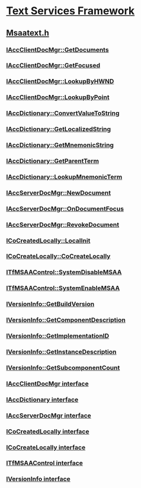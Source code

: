 # [Text Services Framework](../_tsf/index.md)
## [Msaatext.h](index.md)
### [IAccClientDocMgr::GetDocuments](../msaatext/nf-msaatext-iaccclientdocmgr-getdocuments.md)
### [IAccClientDocMgr::GetFocused](../msaatext/nf-msaatext-iaccclientdocmgr-getfocused.md)
### [IAccClientDocMgr::LookupByHWND](../msaatext/nf-msaatext-iaccclientdocmgr-lookupbyhwnd.md)
### [IAccClientDocMgr::LookupByPoint](../msaatext/nf-msaatext-iaccclientdocmgr-lookupbypoint.md)
### [IAccDictionary::ConvertValueToString](../msaatext/nf-msaatext-iaccdictionary-convertvaluetostring.md)
### [IAccDictionary::GetLocalizedString](../msaatext/nf-msaatext-iaccdictionary-getlocalizedstring.md)
### [IAccDictionary::GetMnemonicString](../msaatext/nf-msaatext-iaccdictionary-getmnemonicstring.md)
### [IAccDictionary::GetParentTerm](../msaatext/nf-msaatext-iaccdictionary-getparentterm.md)
### [IAccDictionary::LookupMnemonicTerm](../msaatext/nf-msaatext-iaccdictionary-lookupmnemonicterm.md)
### [IAccServerDocMgr::NewDocument](../msaatext/nf-msaatext-iaccserverdocmgr-newdocument.md)
### [IAccServerDocMgr::OnDocumentFocus](../msaatext/nf-msaatext-iaccserverdocmgr-ondocumentfocus.md)
### [IAccServerDocMgr::RevokeDocument](../msaatext/nf-msaatext-iaccserverdocmgr-revokedocument.md)
### [ICoCreatedLocally::LocalInit](../msaatext/nf-msaatext-icocreatedlocally-localinit.md)
### [ICoCreateLocally::CoCreateLocally](../msaatext/nf-msaatext-icocreatelocally-cocreatelocally.md)
### [ITfMSAAControl::SystemDisableMSAA](../msaatext/nf-msaatext-itfmsaacontrol-systemdisablemsaa.md)
### [ITfMSAAControl::SystemEnableMSAA](../msaatext/nf-msaatext-itfmsaacontrol-systemenablemsaa.md)
### [IVersionInfo::GetBuildVersion](../msaatext/nf-msaatext-iversioninfo-getbuildversion.md)
### [IVersionInfo::GetComponentDescription](../msaatext/nf-msaatext-iversioninfo-getcomponentdescription.md)
### [IVersionInfo::GetImplementationID](../msaatext/nf-msaatext-iversioninfo-getimplementationid.md)
### [IVersionInfo::GetInstanceDescription](../msaatext/nf-msaatext-iversioninfo-getinstancedescription.md)
### [IVersionInfo::GetSubcomponentCount](../msaatext/nf-msaatext-iversioninfo-getsubcomponentcount.md)
### [IAccClientDocMgr interface](../msaatext/nn-msaatext-iaccclientdocmgr.md)
### [IAccDictionary interface](../msaatext/nn-msaatext-iaccdictionary.md)
### [IAccServerDocMgr interface](../msaatext/nn-msaatext-iaccserverdocmgr.md)
### [ICoCreatedLocally interface](../msaatext/nn-msaatext-icocreatedlocally.md)
### [ICoCreateLocally interface](../msaatext/nn-msaatext-icocreatelocally.md)
### [ITfMSAAControl interface](../msaatext/nn-msaatext-itfmsaacontrol.md)
### [IVersionInfo interface](../msaatext/nn-msaatext-iversioninfo.md)
